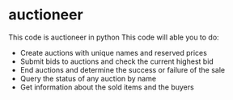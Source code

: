 # auctioneer
This code is auctioneer in python
This code will able you to do:

- Create auctions with unique names and reserved prices
- Submit bids to auctions and check the current highest bid
- End auctions and determine the success or failure of the sale
- Query the status of any auction by name
- Get information about the sold items and the buyers
